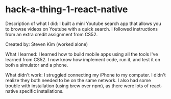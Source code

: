 # hack-a-thing-1-react-native

Description of what I did:
I built a mini Youtube search app that allows you to browse videos on Youtube
with a quick search. I followed instructions from an extra credit assignment from CS52.

Created by:
Steven Kim (worked alone)

What I learned:
I learned how to build mobile apps using all the tools I've learned from CS52. I now know
how implement code, run it, and test it on both a simulator and a phone.

What didn't work:
I struggled connecting my iPhone to my computer. I didn't realize they both needed to be
on the same network. I also had some trouble with installation (using brew over npm), as there were
lots of react-native specific installations.
